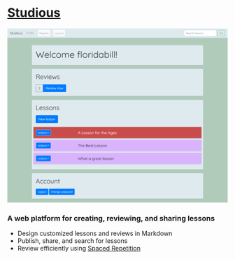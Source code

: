 # [Studious](https://studious-carrot.herokuapp.com/)

![Studious](docs/studious.png "Studious")

### A web platform for creating, reviewing, and sharing lessons

- Design customized lessons and reviews in Markdown
- Publish, share, and search for lessons
- Review efficiently using [Spaced Repetition](https://en.wikipedia.org/wiki/Spaced_repetition)

